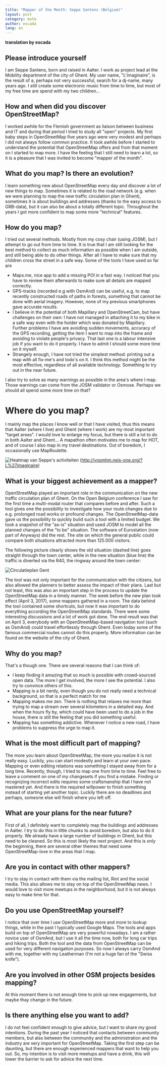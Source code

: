 ```yaml
---
title: "Mapper of the Month: Seppe Santens (Belgium)"
layout: post
category: motm
author: escada
lang: en
---
```

__translation by escada__

## Please introduce yourself
I am Seppe Santens, born and raised in Aalter. I work as project lead at the Mobility department of the city of Ghent.
My user name, "L'imaginaire", is the result of a, perhaps not very successful, search for a dj-name, many years ago. I still create some electronic music from time to time, but most of my free time are spend with my two children...


## How and when did you discover OpenStreetMap? 
I worked awhile for the Flemish government as liaison between business and IT and during that period I tried to study all "open" projects. My first baby steps in OpenStreetMap five years ago were very modest and perhaps I did not always follow common practice. It took awhile before I started to understand the potential that OpenStreetMap offers and from that moment on I started to map more. I have the feeling that I still need to learn a lot, so it is a pleasure that I was invited to become "mapper of the month".


## What do you map? Is there an evolution? 
I learn something new about OpenStreetMap every day and discover a lot of new things to map. Sometimes it is related to the road network (e.g. when we were planning to map the new traffic circulation plan in Ghent), sometimes it is about buildings and addresses (thanks to the easy access to GRB-data), but it can also be about a totally different topic. Throughout the years I got more confident to map some more "technical" features.

## How do you map? 
I tried out  several methods. Mostly from my cosy chair (using JOSM), but I attempt to go out from time to time. It is true that I am still looking for the best method to collect as much information as possible when I am outside, and still being able to do other things. After all I have to make sure that my children cross the street in a safe way. Some of the tools I have used so far are
* Maps.me, nice app to add a missing POI in a fast way. I noticed that you have to review them afterwards to make sure all details are mapped correctly.
* GPS-tracks (recorded e.g with OsmAnd) can be useful, e.g. to map recently constructed roads of paths in forests, something that cannot be done with aerial imagery. However, none of my previous smartphones gave accurate results.
* I believe in the potential of both Mapillary and OpenStreetCam, but have challenges on their own: I have not managed in attaching it to my bike in a safe way even with the holder which was donated by Mapillary. Further problems I have are avoiding sudden movements, accuracy of the GPS recording, getting the item I want to map into the frame and avoiding to violate people's privacy. That last one is a labour intensive job if you want to do it properly. I have to admit I should some more time on it myself.
* Strangely enough, I have not tried the simplest method: printing out a map with all fix-me's and todo's on it. I think this method might be the most effective, regardless of all available technology. Something to try out in the near future.

I also try to solve as many warnings as possible in the area's where I map. Those warnings can come from the JOSM validator or Osmose. Perhaps we should all spend some more time on that? 

# Where do you map? 
I mainly map the places I know well or that I have visited, thus this means that Aalter (where I live) and Ghent (where I work) are my most important "target areas". I would love to enlarge my focus, but there is still a lot to do in both Aalter and Ghent...
A mapathon often motivates me to map for HOT, and of course I also map in my travel destinations. Out of boredom, I occasionally use MapRoulette.

![Heatmap van Seppe's activiteiten](https://photos.smugmug.com/OSM/Screenshots/Mapper-in-the-Spotlight/Seppe/i-JpPhj5H/0/ee49e8c5/XL/seppe_heatmap-XL.png)
(http://yosmhm.neis-one.org/?L%27imaginaire)

## What  is your biggest achievement as a mapper? 
OpenStreetMap played an important role in the communication on the new traffic circulation plan of Ghent. On the Open Belgium conference I saw for the first time a multi-modal router that compares before and after. Such a tool gives one the possibility to investigate how your route changes due to e.g. prolonged road works or profound changes. The OpenStreetMap-data gave us the possibility to quickly build such a tool with a limited budget. We took a snapshot of the "as-is" situation and used JOSM to model all the planned changes of the "to be" situation. The software of Eurostation (now part of Anyways) did the rest.
The site on which the general public could compare both situations attracted more than 125.000 visitors.

The following picture clearly shows  the old situation (dashed line) goes straight through the town center, while in the new situation (blue line) the traffic is diverted via the R40, the ringway around the town center: 

![Circulatieplan Gent](https://photos.smugmug.com/OSM/Screenshots/Mapper-in-the-Spotlight/Seppe/i-mCv7ht7/0/29f96381/XL/seppe_ghent-XL.png)

The tool was not only important for the communication with the citizens, but also allowed the planners to better assess the impact of their plans. Last but not least, this was also an important step in the process to update the OpenStreetMap data in a timely manner. The week before the new plan took effect (April 3, 2017), some mappers gathered in a room. The data behind the tool contained some shortcuts, but now it was important to do everything according the OpenStreetMap standards. There were some interesting discussions and a lot of work got done. The end result was that on April 3, everybody with an OpenStreetMap-based navigation tool (such as OsmAnd) could travel effortlessly through Ghent. Even today some of the famous commercial routes cannot do this properly. More information can be found on the website of the city of Ghent.

## Why do you map? 
That's a though one. There are several reasons that I can think of:
* I keep finding it amazing that so much is possible with crowd-sourced open data. The more I get involved, the more I see the potential. I also try to convince others of this.
* Mapping is a bit nerdy, even though you do not really need a technical background, so that is a perfect match for me
* Mapping makes me zen. There is nothing that relaxes me more than trying to map a stream over several kilometers in a detailed way. And when the hours fly by, which could have been used to do a job in the house, there is still the feeling that you did something useful.
* Mapping has something addictive. Whenever I notice a new road, I have problems to suppress the urge to map it.


## What is the most difficult part of mapping? 
The more you learn about OpenStreetMap, the more you realize it is not really easy. Luckily, you can start modestly and learn at your own pace. Mapping or even editing relations was something I stayed away from for a long time. Recently, though, I tried to map one from time to time. Feel free to leave a comment on one of my changesets if you find a mistake.
Finding or recognizing incorrect edits requires some craftsmanship that I have not mastered yet.
And there is the required willpower to finish something instead of starting yet another topic. Luckily there are no deadlines and perhaps, someone else will finish where you left off.

## What are your plans for the near future? 
First of all, I definitely want to completely map the buildings and addresses in  Aalter. I try to do this in little chunks to avoid boredom, but also to do it properly. We already have a large number of buildings in Ghent, but this need to be cleaned. So this is most likely the next project. And this is only the beginning, there are several other themes that need some OpenStreetMap-love in the areas that I map.

## Are you in contact with other mappers? 
I try to stay in contact with them via the mailing list, Riot and the social media. This also allows me to stay on top of the OpenStreetMap news. I would love to visit more meetups in the neighborhood, but it is not always easy to make time for that.

## Do you use OpenStreetMap yourself? 
I notice that over time I use OpenStreetMap more and more to lookup things, while in the past I typically used Google Maps. The tools and apps build on top of OpenStreetMap are very powerful nowadays. I am a rather novice user of OsmAnd, but I use it all the time now, both for long car trips and hiking trips. Both the tool and the data from OpenStreetMap can be used for very different navigation purposes. So now I always carry OsmAnd with me, together with my Leatherman (I'm not a huge fan of the "Swiss knife").

## Are you involved in other OSM projects besides mapping? 

At this moment there is not enough time to pick up new engagements, but maybe thay change in the future.

## Is there anything else you want to add? 
I do not feel confident enough to give advice, but I want to share my good intentions. During the past year I noticed that contacts between community members, but also between the community and the administration and the industry are very important for OpenStreetMap. Taking the first step can be daunting, but there are enough experienced mappers that want to help you out. So, my intention is to visit more meetups and have a drink, this will lower the barrier to ask for advice the next time.
